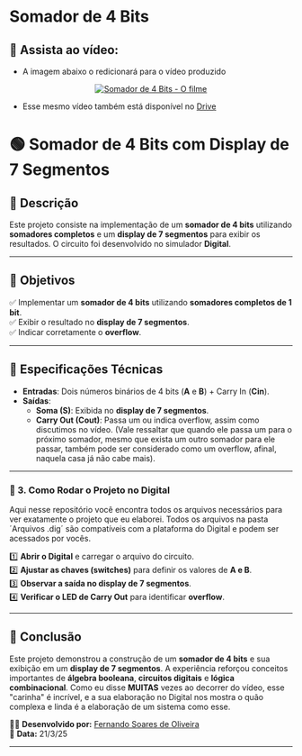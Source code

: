 # Somador de 4 Bits

## 🎥 Assista ao vídeo:
- A imagem abaixo o redicionará para o vídeo produzido
<div align="center">
  <a href="https://www.youtube.com/watch?v=QHVvehN11BA&feature=youtu.be">
    <img src="https://i9.ytimg.com/vi_webp/QHVvehN11BA/mqdefault.webp?v=67dd7406&sqp=CLjm9b4G&rs=AOn4CLAuJy2k5vlu4zXKeI-pIiDI144Jzg" alt="Somador de 4 Bits - O filme">
  </a>
</div>

- Esse mesmo vídeo também está disponível no [Drive](https://drive.google.com/file/d/1NwnSglmVss8l0OEZzWRe967R3Kh8LjeN/view?usp=sharing)

# 🟢 Somador de 4 Bits com Display de 7 Segmentos

## 📌 Descrição
Este projeto consiste na implementação de um **somador de 4 bits** utilizando **somadores completos** e um **display de 7 segmentos** para exibir os resultados. O circuito foi desenvolvido no simulador **Digital**.

---

## 🎯 Objetivos
✅ Implementar um **somador de 4 bits** utilizando **somadores completos de 1 bit**.  
✅ Exibir o resultado no **display de 7 segmentos**.  
✅ Indicar corretamente o **overflow**.  

---

## 📜 Especificações Técnicas
- **Entradas**: Dois números binários de 4 bits (**A** e **B**) + Carry In (**Cin**).  
- **Saídas**:
  - **Soma (S)**: Exibida no **display de 7 segmentos**.  
  - **Carry Out (Cout)**: Passa um ou indica overflow, assim como discutimos no vídeo. (Vale ressaltar que quando ele passa um para o próximo somador, mesmo que exista um outro somador para ele passar, também pode ser considerado como um overflow, afinal, naquela casa já não cabe mais).

---

### 🔹 3. Como Rodar o Projeto no Digital
Aqui nesse repositório você encontra todos os arquivos necessários para ver exatamente o projeto que eu elaborei. Todos os arquivos na pasta ´Arquivos .dig´ são compatíveis com a plataforma do Digital e podem ser acessados por vocês.

1️⃣ **Abrir o Digital** e carregar o arquivo do circuito.  
2️⃣ **Ajustar as chaves (switches)** para definir os valores de **A e B**.  
3️⃣ **Observar a saída no display de 7 segmentos**.  
4️⃣ **Verificar o LED de Carry Out** para identificar **overflow**.  

---

## 🚀 Conclusão
Este projeto demonstrou a construção de um **somador de 4 bits** e sua exibição em um **display de 7 segmentos**. A experiência reforçou conceitos importantes de **álgebra booleana**, **circuitos digitais** e **lógica combinacional**. Como eu disse **MUITAS** vezes ao decorrer do vídeo, esse "carinha" é incrível, e a sua elaboração no Digital nos mostra o quão complexa e linda é a elaboração de um sistema como esse.

👨‍💻 **Desenvolvido por:** [Fernando Soares de Oliveira](https://www.linkedin.com/in/fernando-soares-de-oliveira/)   
📅 **Data:** 21/3/25  

---
